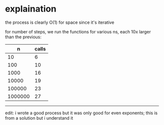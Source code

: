 # explaination

the process is clearly O(1) for space since it's iterative

for number of steps, we run the functions for various ns, each 10x larger
than the previous:

| n | calls |
| --- | --- |
| 10 | 6 |
| 100 | 10 |
| 1000 | 16 |
| 10000 | 19 |
| 100000 | 23 |
| 1000000 | 27 |

---
edit: i wrote a good process but it was only good for even exponents; this 
is from a solution but i understand it
